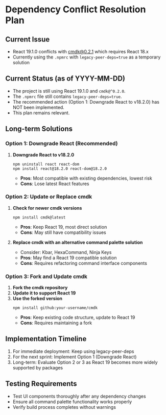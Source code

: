 # Dependency Conflict Resolution Plan

## Current Issue

- React 19.1.0 conflicts with cmdk@0.2.1 which requires React 18.x
- Currently using the `.npmrc` with `legacy-peer-deps=true` as a temporary solution

## Current Status (as of YYYY-MM-DD) <!-- Replace YYYY-MM-DD with actual date -->

- The project is still using React 19.1.0 and `cmdk@^0.2.0`.
- The `.npmrc` file still contains `legacy-peer-deps=true`.
- The recommended action (Option 1: Downgrade React to v18.2.0) has NOT been implemented.
- This plan remains relevant.

## Long-term Solutions

### Option 1: Downgrade React (Recommended)

1. **Downgrade React to v18.2.0**
   ```
   npm uninstall react react-dom
   npm install react@18.2.0 react-dom@18.2.0
   ```
   - **Pros**: Most compatible with existing dependencies, lowest risk
   - **Cons**: Lose latest React features

### Option 2: Update or Replace cmdk

1. **Check for newer cmdk versions**

   ```
   npm install cmdk@latest
   ```

   - **Pros**: Keep React 19, most direct solution
   - **Cons**: May still have compatibility issues

2. **Replace cmdk with an alternative command palette solution**
   - Consider: Kbar, HexaCommand, Ninja Keys
   - **Pros**: May find a React 19 compatible solution
   - **Cons**: Requires refactoring command interface components

### Option 3: Fork and Update cmdk

1. **Fork the cmdk repository**
2. **Update it to support React 19**
3. **Use the forked version**
   ```
   npm install github:your-username/cmdk
   ```
   - **Pros**: Keep existing code structure, update to React 19
   - **Cons**: Requires maintaining a fork

## Implementation Timeline

1. For immediate deployment: Keep using legacy-peer-deps
2. For the next sprint: Implement Option 1 (Downgrade React)
3. Long-term: Evaluate Option 2 or 3 as React 19 becomes more widely supported by packages

## Testing Requirements

- Test UI components thoroughly after any dependency changes
- Ensure all command palette functionality works properly
- Verify build process completes without warnings
